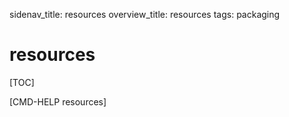 sidenav_title: resources
overview_title: resources
tags: packaging

# resources

[TOC]

[CMD-HELP resources]
